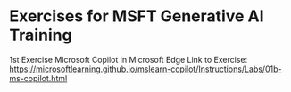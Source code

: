 # Exercises for MSFT Generative AI Training
1st Exercise Microsoft Copilot in Microsoft Edge
Link to Exercise: https://microsoftlearning.github.io/mslearn-copilot/Instructions/Labs/01b-ms-copilot.html

